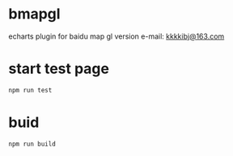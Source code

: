 # bmapgl
echarts plugin for baidu map gl version
e-mail: kkkkibj@163.com

# start test page
```bash 
npm run test
```

# buid
```bash
npm run build
```
